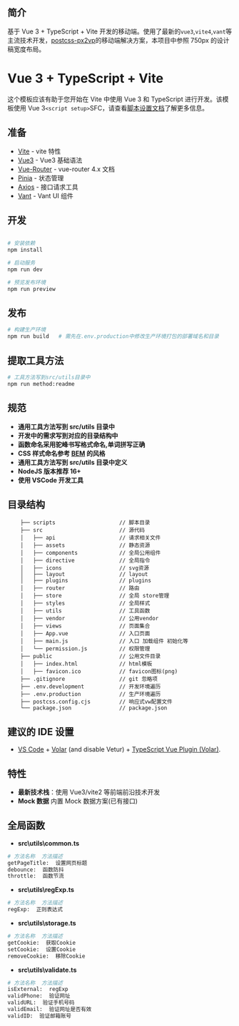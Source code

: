## 简介

基于 Vue 3 + TypeScript + Vite 开发的移动端。使用了最新的`vue3`,`vite4`,`vant`等主流技术开发，[postcss-px2vp](https://github.com/sexyHuang/postcss-px2vp)的移动端解决方案，本项目中参照 750px 的设计稿宽度布局。

# Vue 3 + TypeScript + Vite

这个模板应该有助于您开始在 Vite 中使用 Vue 3 和 TypeScript 进行开发。该模板使用 Vue 3`<script setup>`SFC，请查看[脚本设置文档](https://v3.vuejs.org/api/sfc-script-setup.html#sfc-script-setup)了解更多信息。

## 准备

- [Vite](https://cn.vitejs.dev/) - vite 特性
- [Vue3](https://v3.cn.vuejs.org/) - Vue3 基础语法
- [Vue-Router](https://router.vuejs.org/zh/) - vue-router 4.x 文档
- [Pinia](https://pinia.web3doc.top/) - 状态管理
- [Axios](https://www.axios-http.cn/docs/instance) - 接口请求工具
- [Vant](https://vant-contrib.gitee.io/vant/v3/#/zh-CN) - Vant UI 组件

## 开发

```bash

# 安装依赖
npm install

# 启动服务
npm run dev

# 预览发布环境
npm run preview
```

## 发布

```bash
# 构建生产环境
npm run build   # 需先在.env.production中修改生产环境打包的部署域名和目录
```

## 提取工具方法

```bash
# 工具方法写到src/utils目录中
npm run method:readme
```

## 规范

- **通用工具方法写到 src/utils 目录中**
- **开发中的需求写到对应的目录结构中**
- **函数命名采用驼峰书写格式命名,单词拼写正确**
- **CSS 样式命名参考 [BEM](https://github.com/Tencent/tmt-workflow/wiki/%E2%92%9B-%5B%E8%A7%84%E8%8C%83%5D--CSS-BEM-%E4%B9%A6%E5%86%99%E8%A7%84%E8%8C%83) 的风格**
- **通用工具方法写到 src/utils 目录中定义**
- **NodeJS 版本推荐 16+**
- **使用 VSCode 开发工具**

## 目录结构

```
    ├── scripts                    // 脚本目录
    ├── src                        // 源代码
    │   ├── api                    // 请求相关文件
    │   ├── assets                 // 静态资源
    │   ├── components             // 全局公用组件
    │   ├── directive              // 全局指令
    │   ├── icons                  // svg资源
    │   ├── layout                 // layout
    │   ├── plugins                // plugins
    │   ├── router                 // 路由
    │   ├── store                  // 全局 store管理
    │   ├── styles                 // 全局样式
    │   ├── utils                  // 工具函数
    │   ├── vendor                 // 公用vendor
    │   ├── views                  // 页面集合
    │   ├── App.vue                // 入口页面
    │   ├── main.js                // 入口 加载组件 初始化等
    │   └── permission.js          // 权限管理
    ├── public                     // 公用文件目录
    │   ├── index.html             // html模板
    │   ├── favicon.ico            // favicon图标(png)
    ├── .gitignore                 // git 忽略项
    ├── .env.development           // 开发环境遍历
    ├── .env.production            // 生产环境遍历
    ├── postcss.config.cjs         // 响应式vw配置文件
    └── package.json               // package.json
```

## 建议的 IDE 设置

- [VS Code](https://code.visualstudio.com/) + [Volar](https://marketplace.visualstudio.com/items?itemName=Vue.volar) (and disable Vetur) + [TypeScript Vue Plugin (Volar)](https://marketplace.visualstudio.com/items?itemName=Vue.vscode-typescript-vue-plugin).

## 特性

- **最新技术栈**：使用 Vue3/vite2 等前端前沿技术开发
- **Mock 数据** 内置 Mock 数据方案(已有接口)

## 全局函数

<!-- 以下是脚本自动生成 -->

- **src\utils\common.ts**

```bash
# 方法名称  方法描述
getPageTitle:  设置网页标题 
debounce:  函数防抖 
throttle:  函数节流 
```

- **src\utils\regExp.ts**

```bash
# 方法名称  方法描述
regExp:  正则表达式 
```

- **src\utils\storage.ts**

```bash
# 方法名称  方法描述
getCookie:  获取Cookie 
setCookie:  设置Cookie 
removeCookie:  移除Cookie 
```

- **src\utils\validate.ts**

```bash
# 方法名称  方法描述
isExternal:  regExp 
validPhone:  验证网址 
validURL:  验证手机号码 
validEmail:  验证网址是否有效 
validID:  验证邮箱账号 
```